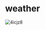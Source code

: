 # weather





![4icjz8](https://user-images.githubusercontent.com/51445048/95879130-a08ed180-0d93-11eb-9897-579d3896fdc2.gif)
